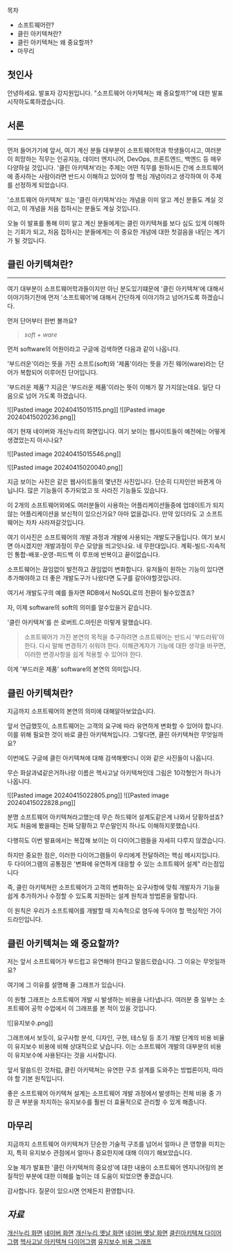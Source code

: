  목차

- 소프트웨어란?
- 클린 아키텍쳐란?
- 클린 아키텍쳐는 왜 중요할까?
- 마무리

## 첫인사

안녕하세요. 발표자 강지원입니다.
"소프트웨어 아키텍쳐는 왜 중요할까?"에 대한 발표 시작하도록하겠습니다.


## 서론

---
먼저 들어가기에 앞서, 여기 계신 분들 대부분이 소프트웨어학과 학생들이시고, 여러분이 희망하는 직무는 인공지능, 데이터 엔지니어, DevOps, 프론트엔드, 백엔드 등 매우 다양하실 것입니다. '클린 아키텍쳐'라는 주제는 어떤 직무를 원하시든 간에 소프트웨어에 종사하는 사람이라면 반드시 이해하고 있어야 할 핵심 개념이라고 생각하여 이 주제를 선정하게 되었습니다.

'소프트웨어 아키텍쳐' 또는 '클린 아키텍쳐'라는 개념을 이미 알고 계신 분들도 계실 것이고, 이 개념을 처음 접하시는 분들도 계실 것입니다.

오늘 이 발표를 통해 이미 알고 계신 분들에게는 클린 아키텍쳐를 보다 심도 있게 이해하는 기회가 되고, 처음 접하시는 분들에게는 이 중요한 개념에 대한 첫걸음을 내딛는 계기가 될 것입니다.
## 클린 아키텍쳐란?

---

여기 대부분이 소프트웨어학과들이지만 아닌 분도있기떄문에 '클린 아키텍쳐'에 대해서 이야기하기전에 먼저 '소프트웨어'에 대해서 간단하게 이야기하고 넘어가도록 하겠습니다.

먼저 단어부터 한번 볼까요?

>*soft + ware*

먼저 software의 어원이라고 구글에 검색하면 다음과 같이 나옵니다.

'부드러운'이라는 뜻을 가진 소프트(soft)와 '제품'이라는 뜻을 가진 웨어(ware)라는 단어가 복합되어 이루어진 단어입니다. 

'부드러운 제품'? 지금은 '부드러운 제품'이라는 뜻이 이해가 잘 가지않는데요. 일단 다음으로 넘어 가도록 하겠습니다.

![[Pasted image 20240415015115.png]]
![[Pasted image 20240415020236.png]]


여기 현재 네이버와 개신누리의 화면입니다.
여기 보이는 웹사이트들이 예전에는 어떻게 생겼었는지 아시나요?

![[Pasted image 20240415015546.png]]

![[Pasted image 20240415020040.png]]

지금 보이는 사진은 같은 웹사이트들의 몇년전 사진입니다. 
단순히 디자인만 바뀐게 아닙니다. 많은 기능들이 추가되었고 또 사라진 기능들도 있습니다.

이 2개의 소프트웨어외에도 여러분들이 사용하는 어플리케이션들중에 업데이트가 되지않는 어플리케이션을 보신적이 있으신가요? 아마 없을겁니다. 만약 있더라도 고 소프트웨어는 차차 사라져갈것입니다.

여기 이사진은 소프트웨어의 개발 과정과 개발에 사용되는 개발도구들입니다. 여기 보시면 아시겠지만 개발과정이 무슨 모양을 띄고잇나요. 네 무한대입니다.
계획-빌드-지속적인 통합-배포-운영-피드백
이 루프에 반복이고 끝이없습니다.

소프트웨어는 끊임없이 발전하고 끊임없이 변화합니다.
유저들이 원하는 기능이 있다면 추가해야하고 더 좋은 개발도구가 나왔다면 도구를 갈아야할것입니다.

여기서 개발도구의 예를 들자면 RDB에서 NoSQL로의 전환이 될수있겠죠?

자, 이제 software의 soft의 의미를 알수있을거 같습니다.

'클린 아키텍쳐'를 쓴 로버트.C.마틴은 이렇게 말했습니다.

> 소프트웨어가 가진 본연의 목적을 추구하려면 소프트웨어는 반드시 '부드러워'야 한다. 다시 말해 변경하기 쉬워야 한다. 이해관계자가 기능에 대한 생각을 바꾸면, 이러한 변경사항을 쉽게 적용할 수 있어야 한다. 

이게 '부드러운 제품' software의 본연의 의미입니다.

## 클린 아키텍쳐란?

지금까지 소프트웨어의 본연의 의미에 대해알아보았습니다. 

앞서 언급했듯이, 소프트웨어는 고객의 요구에 따라 유연하게 변화할 수 있어야 합니다. 이를 위해 필요한 것이 바로 클린 아키텍쳐입니다. 그렇다면, 클린 아키텍쳐란 무엇일까요?

이번에도 구글에 클린 아키텍쳐에 대해 검색해봣더니 이와 같은 사진들이 나옵니다.

무슨 화살과녘같은거하나랑 이름은 헥사고날 아키텍쳐인데 그림은 10각형인거 하나가 나옵니다.

![[Pasted image 20240415022805.png]]
![[Pasted image 20240415022828.png]]

분명 소프트웨어 아키텍쳐라고했는데 무슨 하드웨어 설계도같은게 나와서 당황하셨죠?
저도 처음에 봤을때는 진짜 당황하고 무슨말인지 하나도 이해하지못했습니다.

다행히도 이번 발표에서는 복잡해 보이는 이 다이어그램들을 자세히 다루지 않겠습니다. 

하지만 중요한 점은, 이러한 다이어그램들이 우리에게 전달하려는 핵심 메시지입니다.
두 다이어그램의 공통점은 '변화에 유연하게 대응할 수 있는 소프트웨어 설계" 라는점입니다

즉, 클린 아키텍쳐란 소프트웨어가 고객의 변화하는 요구사항에 맞춰 개발자가 기능을 쉽게 추가하거나 수정할 수 있도록 지원하는 설계 원칙과 방법론을 말합니다. 

이 원칙은 우리가 소프트웨어를 개발할 때 지속적으로 염두에 두어야 할 핵심적인 가이드라인입니다.

## 클린 아키텍쳐는 왜 중요할까?


저는 앞서 소프트웨어가 부드럽고 유연해야 한다고 말씀드렸습니다. 그 이유는 무엇일까요?

여기에 그 이유를 설명해 줄 그래프가 있습니다. 

이 원형 그래프는 소프트웨어 개발 시 발생하는 비용을 나타냅니다. 
여러분 중 일부는 소프트웨어 공학 수업에서 이 그래프를 본 적이 있을 것입니다.

![[유지보수.png]]

그래프에서 보듯이, 요구사항 분석, 디자인, 구현, 테스팅 등 초기 개발 단계의 비용 비율이 유지보수 비용에 비해 상대적으로 낮습니다. 이는 소프트웨어 개발의 대부분의 비용이 유지보수에 사용된다는 것을 시사합니다.

앞서 말씀드린 것처럼, 클린 아키텍쳐는 유연한 구조 설계를 도와주는 방법론이자, 따라야 할 기본 원칙입니다. 

좋은 소프트웨어 아키텍쳐 설계는 소프트웨어 개발 과정에서 발생하는 전체 비용 중 가장 큰 부분을 차지하는 유지보수를 훨씬 더 효율적으로 관리할 수 있게 해줍니다.

## 마무리


지금까지 소프트웨어 아키텍쳐가 단순한 기술적 구조를 넘어서 얼마나 큰 영향을 미치는지, 특히 유지보수 관점에서 얼마나 중요한지에 대해 이야기 해보았습니다.

오늘 제가 발표한 '클린 아키텍쳐의 중요성'에 대한 내용이 소프트웨어 엔지니어링의 본질적인 부분에 대한 이해를 높이는 데 도움이 되었으면 좋겠습니다.

감사합니다. 질문이 있으시면 언제든지 환영합니다.


## _자료_

[개신누리 화면](https://eisn.cbnu.ac.kr/nxui/index.html)
[네이버 화면](https://www.naver.com/)
[개신누리 옛날 화면](https://m.blog.naver.com/cbnu_eca/222066214935)
[네이버 옛날 화면](https://sinsatory.tistory.com/179)
[클린아키텍쳐 다이어그램](https://blog.cleancoder.com/uncle-bob/2012/08/13/the-clean-architecture.html)
[헥사고날  아키텍쳐 다이어그램](https://junghan92.medium.com/%EB%B2%88%EC%97%AD-ddd-hexagonal-onion-clean-cqrs-%EC%9D%B4-%EB%AA%A8%EB%93%A0-%EA%B2%83%EC%9D%84-%EC%96%B4%EB%96%BB%EA%B2%8C-%ED%95%A8%EA%BB%98-%EC%82%AC%EC%9A%A9%ED%95%A0%EA%B9%8C%EC%9A%94-7453ead460d4)
[유지보수 비용 그래프](https://community.sap.com/t5/technology-blogs-by-sap/build-better-build-smarter/ba-p/13368207)



